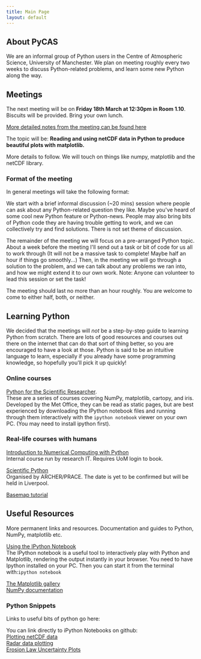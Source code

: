 ```yaml
---
title: Main Page
layout: default
---
```


## About PyCAS

We are an informal group of Python users in the Centre of Atmospheric Science, University of Manchester. We plan on meeting roughly every two weeks to discuss Python-related problems, and learn some new Python along the way.

## Meetings

The next meeting will be on **Friday 18th March at 12:30pm in Room 1.10**. Biscuits will be provided. Bring your own lunch.

[More detailed notes from the meeting can be found here](http://atmoscoders.github.io)

The topic will be: **Reading and using netCDF data in Python to produce beautiful plots with matplotlib.**

More details to follow. We will touch on things like numpy, matplotlib and the netCDF library.

### Format of the meeting
In general meetings will take the following format:

We start with a brief informal discussion (~20 mins) session where people can ask about any Python-related question they like. Maybe you've heard of some cool new Python feature or Python-news. People may also bring bits of Python code they are having trouble getting to work, and we can collectively try and find solutions. There is not set theme of discussion.

The remainder of the meeting we will focus on a pre-arranged Python topic. About a week before the meeting I'll send out a task or bit of code for us all to work through (It will not be a massive task to complete! Maybe half an hour if things go smoothly...) Then, in the meeting we will go through a solution to the problem, and we can talk about any problems we ran into, and how we might extend it to our own work. Note: Anyone can volunteer to lead this session or set the task!

The meeting should last no more than an hour roughly. You are welcome to come to either half, both, or neither.


## Learning Python
We decided that the meetings will *not* be a step-by-step guide to learning Python from scratch. There are lots of good resources and courses out there on the internet that can do that sort of thing better, so you are encouraged to have a look at those. Python is said to be an intuitive language to learn, especially if you already have some programming knowledge, so hopefully you'll pick it up quickly!

### Online courses

[Python for the Scientific Researcher](http://atmoscoders.github.io/courses).<br>
These are a series of courses covering NumPy, matplotlib, cartopy, and iris. Developed by the Met Office, they can be read as static pages, but are best experienced by downloading the IPython notebook files and running through them interactively with the `ipython notebook` viewer on your own PC. (You may need to install ipython first).

### Real-life courses with humans

[Introduction to Numerical Computing with Python](https://app.manchester.ac.uk/training/profile.aspx?unitid=5299&parentId=83&returnId=83&returntxt=Return+To+Calendar&returnQs=%3forg%3d0%26view%3d1%26sdate%3d01%2f03%2f2016) <br>
Internal course run by research IT. Requires UoM login to book.

[Scientific Python](https://www.archer.ac.uk/training/)<br>
Organised by ARCHER/PRACE. The date is yet to be confirmed but will be held in Liverpool.<br> 

[Basemap tutorial](https://basemaptutorial.readthedocs.org/en/latest/index.html)

## Useful Resources

More permanent links and resources. Documentation and guides to Python, NumPy, matplotlib etc.

[Using the IPython Notebook](http://ipython.org/notebook.html)<br>
The IPython notebook is a useful tool to interactively play with Python and Matplotlib, rendering the output instantly in your browser. You need to have Ipython installed on your PC. Then you can start it from the terminal with:`ipython notebook`

[The Matplotlib gallery](http://matplotlib.org/gallery.html)<br>
[NumPy documentation](http://docs.scipy.org/doc/)

### Python Snippets

Links to useful bits of python go here:

You can link directly to iPython Notebooks on github:<br>
[Plotting netCDF data](https://nbviewer.jupyter.org/github/AtmosCoders/PyCAS/blob/gh-pages/netCDF_example1.ipynb)<br>
[Radar data plotting](https://nbviewer.jupyter.org/github/AtmosCoders/PyCAS/blob/gh-pages/Radar_data_plot.ipynb) <br>
[Erosion Law Uncertainty Plots](https://nbviewer.jupyter.org/github/decvalts/PyCAS/blob/gh-pages/ErosionLawUncertainty.ipynb) 

